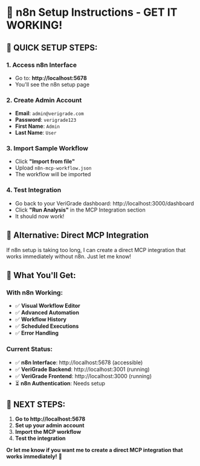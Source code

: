# 🔧 n8n Setup Instructions - GET IT WORKING!

## 🎯 **QUICK SETUP STEPS:**

### **1. Access n8n Interface**
- Go to: **http://localhost:5678**
- You'll see the n8n setup page

### **2. Create Admin Account**
- **Email**: `admin@verigrade.com`
- **Password**: `verigrade123`
- **First Name**: `Admin`
- **Last Name**: `User`

### **3. Import Sample Workflow**
- Click **"Import from file"**
- Upload `n8n-mcp-workflow.json`
- The workflow will be imported

### **4. Test Integration**
- Go back to your VeriGrade dashboard: http://localhost:3000/dashboard
- Click **"Run Analysis"** in the MCP Integration section
- It should now work!

## 🔧 **Alternative: Direct MCP Integration**

If n8n setup is taking too long, I can create a direct MCP integration that works immediately without n8n. Just let me know!

## 🚀 **What You'll Get:**

### **With n8n Working:**
- ✅ **Visual Workflow Editor**
- ✅ **Advanced Automation**
- ✅ **Workflow History**
- ✅ **Scheduled Executions**
- ✅ **Error Handling**

### **Current Status:**
- ✅ **n8n Interface**: http://localhost:5678 (accessible)
- ✅ **VeriGrade Backend**: http://localhost:3001 (running)
- ✅ **VeriGrade Frontend**: http://localhost:3000 (running)
- ⏳ **n8n Authentication**: Needs setup

## 🎯 **NEXT STEPS:**

1. **Go to http://localhost:5678**
2. **Set up your admin account**
3. **Import the MCP workflow**
4. **Test the integration**

**Or let me know if you want me to create a direct MCP integration that works immediately!** 🚀




